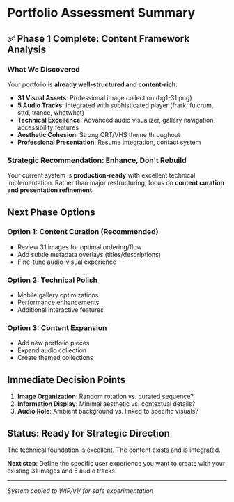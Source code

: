 # Portfolio Assessment Summary

## ✅ Phase 1 Complete: Content Framework Analysis

### What We Discovered
Your portfolio is **already well-structured and content-rich**:

- **31 Visual Assets**: Professional image collection (bg1-31.png)
- **5 Audio Tracks**: Integrated with sophisticated player (frark, fulcrum, sttd, trance, whatwhat)  
- **Technical Excellence**: Advanced audio visualizer, gallery navigation, accessibility features
- **Aesthetic Cohesion**: Strong CRT/VHS theme throughout
- **Professional Presentation**: Resume integration, contact system

### Strategic Recommendation: **Enhance, Don't Rebuild**

Your current system is **production-ready** with excellent technical implementation. Rather than major restructuring, focus on **content curation and presentation refinement**.

## Next Phase Options

### Option 1: Content Curation (Recommended)
- Review 31 images for optimal ordering/flow
- Add subtle metadata overlays (titles/descriptions)  
- Fine-tune audio-visual experience

### Option 2: Technical Polish
- Mobile gallery optimizations
- Performance enhancements
- Additional interactive features

### Option 3: Content Expansion  
- Add new portfolio pieces
- Expand audio collection
- Create themed collections

## Immediate Decision Points

1. **Image Organization**: Random rotation vs. curated sequence?
2. **Information Display**: Minimal aesthetic vs. contextual details?
3. **Audio Role**: Ambient background vs. linked to specific visuals?

## Status: Ready for Strategic Direction

The technical foundation is excellent. The content exists and is integrated. 

**Next step**: Define the specific user experience you want to create with your existing 31 images and 5 audio tracks.

---
*System copied to WIP/v1/ for safe experimentation*
